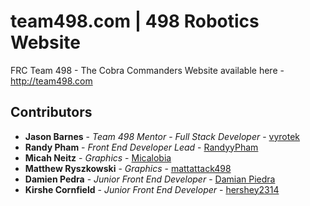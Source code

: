 # team498.com | 498 Robotics Website
FRC Team 498 - The Cobra Commanders Website available here - http://team498.com
## Contributors
* **Jason Barnes** - *Team 498 Mentor* - *Full Stack Developer* - [vyrotek](https://github.com/vyrotek)
* **Randy Pham** - *Front End Developer Lead* - [RandyyPham](https://github.com/randyypham)
* **Micah Neitz** - *Graphics* - [Micalobia](https://github.com/micalobia)
* **Matthew Ryszkowski** - *Graphics* - [mattattack498](https://github.com/mattattack498)
* **Damien Pedra** - *Junior Front End Developer* - [Damian Piedra](https://github.com/DamianPX)
* **Kirshe Cornfield** - *Junior Front End Developer* - [hershey2314](https://github.com/hershey2314)
